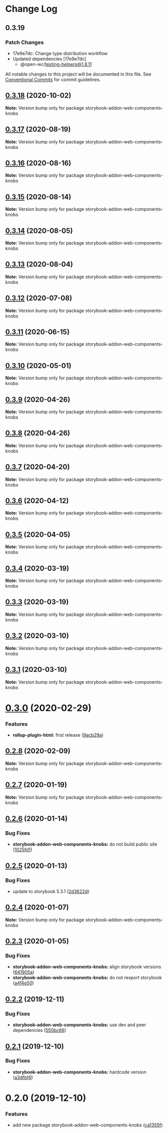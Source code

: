 # Change Log

## 0.3.19

### Patch Changes

- 17e9e7dc: Change type distribution workflow
- Updated dependencies [17e9e7dc]
  - @open-wc/testing-helpers@1.8.11

All notable changes to this project will be documented in this file.
See [Conventional Commits](https://conventionalcommits.org) for commit guidelines.

## [0.3.18](https://github.com/open-wc/open-wc/compare/storybook-addon-web-components-knobs@0.3.17...storybook-addon-web-components-knobs@0.3.18) (2020-10-02)

**Note:** Version bump only for package storybook-addon-web-components-knobs

## [0.3.17](https://github.com/open-wc/open-wc/compare/storybook-addon-web-components-knobs@0.3.16...storybook-addon-web-components-knobs@0.3.17) (2020-08-19)

**Note:** Version bump only for package storybook-addon-web-components-knobs

## [0.3.16](https://github.com/open-wc/open-wc/compare/storybook-addon-web-components-knobs@0.3.15...storybook-addon-web-components-knobs@0.3.16) (2020-08-16)

**Note:** Version bump only for package storybook-addon-web-components-knobs

## [0.3.15](https://github.com/open-wc/open-wc/compare/storybook-addon-web-components-knobs@0.3.14...storybook-addon-web-components-knobs@0.3.15) (2020-08-14)

**Note:** Version bump only for package storybook-addon-web-components-knobs

## [0.3.14](https://github.com/open-wc/open-wc/compare/storybook-addon-web-components-knobs@0.3.13...storybook-addon-web-components-knobs@0.3.14) (2020-08-05)

**Note:** Version bump only for package storybook-addon-web-components-knobs

## [0.3.13](https://github.com/open-wc/open-wc/compare/storybook-addon-web-components-knobs@0.3.12...storybook-addon-web-components-knobs@0.3.13) (2020-08-04)

**Note:** Version bump only for package storybook-addon-web-components-knobs

## [0.3.12](https://github.com/open-wc/open-wc/compare/storybook-addon-web-components-knobs@0.3.11...storybook-addon-web-components-knobs@0.3.12) (2020-07-08)

**Note:** Version bump only for package storybook-addon-web-components-knobs

## [0.3.11](https://github.com/open-wc/open-wc/compare/storybook-addon-web-components-knobs@0.3.10...storybook-addon-web-components-knobs@0.3.11) (2020-06-15)

**Note:** Version bump only for package storybook-addon-web-components-knobs

## [0.3.10](https://github.com/open-wc/open-wc/compare/storybook-addon-web-components-knobs@0.3.9...storybook-addon-web-components-knobs@0.3.10) (2020-05-01)

**Note:** Version bump only for package storybook-addon-web-components-knobs

## [0.3.9](https://github.com/open-wc/open-wc/compare/storybook-addon-web-components-knobs@0.3.8...storybook-addon-web-components-knobs@0.3.9) (2020-04-26)

**Note:** Version bump only for package storybook-addon-web-components-knobs

## [0.3.8](https://github.com/open-wc/open-wc/compare/storybook-addon-web-components-knobs@0.3.7...storybook-addon-web-components-knobs@0.3.8) (2020-04-26)

**Note:** Version bump only for package storybook-addon-web-components-knobs

## [0.3.7](https://github.com/open-wc/open-wc/compare/storybook-addon-web-components-knobs@0.3.6...storybook-addon-web-components-knobs@0.3.7) (2020-04-20)

**Note:** Version bump only for package storybook-addon-web-components-knobs

## [0.3.6](https://github.com/open-wc/open-wc/compare/storybook-addon-web-components-knobs@0.3.5...storybook-addon-web-components-knobs@0.3.6) (2020-04-12)

**Note:** Version bump only for package storybook-addon-web-components-knobs

## [0.3.5](https://github.com/open-wc/open-wc/compare/storybook-addon-web-components-knobs@0.3.4...storybook-addon-web-components-knobs@0.3.5) (2020-04-05)

**Note:** Version bump only for package storybook-addon-web-components-knobs

## [0.3.4](https://github.com/open-wc/open-wc/compare/storybook-addon-web-components-knobs@0.3.3...storybook-addon-web-components-knobs@0.3.4) (2020-03-19)

**Note:** Version bump only for package storybook-addon-web-components-knobs

## [0.3.3](https://github.com/open-wc/open-wc/compare/storybook-addon-web-components-knobs@0.3.2...storybook-addon-web-components-knobs@0.3.3) (2020-03-19)

**Note:** Version bump only for package storybook-addon-web-components-knobs

## [0.3.2](https://github.com/open-wc/open-wc/compare/storybook-addon-web-components-knobs@0.3.1...storybook-addon-web-components-knobs@0.3.2) (2020-03-10)

**Note:** Version bump only for package storybook-addon-web-components-knobs

## [0.3.1](https://github.com/open-wc/open-wc/compare/storybook-addon-web-components-knobs@0.3.0...storybook-addon-web-components-knobs@0.3.1) (2020-03-10)

**Note:** Version bump only for package storybook-addon-web-components-knobs

# [0.3.0](https://github.com/open-wc/open-wc/compare/storybook-addon-web-components-knobs@0.2.8...storybook-addon-web-components-knobs@0.3.0) (2020-02-29)

### Features

- **rollup-plugin-html:** first release ([9acb29a](https://github.com/open-wc/open-wc/commit/9acb29ac84b0ef7e2b06c57043c9d2c76d5a29c0))

## [0.2.8](https://github.com/open-wc/open-wc/compare/storybook-addon-web-components-knobs@0.2.7...storybook-addon-web-components-knobs@0.2.8) (2020-02-09)

**Note:** Version bump only for package storybook-addon-web-components-knobs

## [0.2.7](https://github.com/open-wc/open-wc/compare/storybook-addon-web-components-knobs@0.2.6...storybook-addon-web-components-knobs@0.2.7) (2020-01-19)

**Note:** Version bump only for package storybook-addon-web-components-knobs

## [0.2.6](https://github.com/open-wc/open-wc/compare/storybook-addon-web-components-knobs@0.2.5...storybook-addon-web-components-knobs@0.2.6) (2020-01-14)

### Bug Fixes

- **storybook-addon-web-components-knobs:** do not build public site ([1025fd1](https://github.com/open-wc/open-wc/commit/1025fd1b626551427198d36d6a4e44bded845095))

## [0.2.5](https://github.com/open-wc/open-wc/compare/storybook-addon-web-components-knobs@0.2.4...storybook-addon-web-components-knobs@0.2.5) (2020-01-13)

### Bug Fixes

- update to storybook 5.3.1 ([2d3622d](https://github.com/open-wc/open-wc/commit/2d3622d41412cc5d858d3b1e6791035ed1d76e12))

## [0.2.4](https://github.com/open-wc/open-wc/compare/storybook-addon-web-components-knobs@0.2.3...storybook-addon-web-components-knobs@0.2.4) (2020-01-07)

**Note:** Version bump only for package storybook-addon-web-components-knobs

## [0.2.3](https://github.com/open-wc/open-wc/compare/storybook-addon-web-components-knobs@0.2.2...storybook-addon-web-components-knobs@0.2.3) (2020-01-05)

### Bug Fixes

- **storybook-addon-web-components-knobs:** align storybook versions ([641905a](https://github.com/open-wc/open-wc/commit/641905a5216276f4b5cc2b600ceb44c5ac2033dc))
- **storybook-addon-web-components-knobs:** do not rexport storybook ([a4f4e50](https://github.com/open-wc/open-wc/commit/a4f4e508c637488d17ab7498f6abe4114b130772))

## [0.2.2](https://github.com/open-wc/open-wc/compare/storybook-addon-web-components-knobs@0.2.1...storybook-addon-web-components-knobs@0.2.2) (2019-12-11)

### Bug Fixes

- **storybook-addon-web-components-knobs:** use dev and peer dependencies ([550bc66](https://github.com/open-wc/open-wc/commit/550bc667b047619a4188a264ba91b4c220541bd7))

## [0.2.1](https://github.com/open-wc/open-wc/compare/storybook-addon-web-components-knobs@0.2.0...storybook-addon-web-components-knobs@0.2.1) (2019-12-10)

### Bug Fixes

- **storybook-addon-web-components-knobs:** hardcode version ([a3dfbf6](https://github.com/open-wc/open-wc/commit/a3dfbf60b9c8c9f022f79dc59ec3ca6caf9757b3))

# 0.2.0 (2019-12-10)

### Features

- add new package storybook-addon-web-components-knobs ([ca1355f](https://github.com/open-wc/open-wc/commit/ca1355f24abcc3ad43ce245548ba779f3c9d646a))
